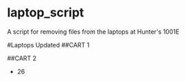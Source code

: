 # laptop_script
A script for removing files from the laptops at Hunter's 1001E

#Laptops Updated
##CART 1


##CART 2
* 26
